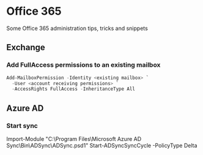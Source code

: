# Office 365
Some Office 365 administration tips, tricks and snippets

## Exchange

### Add FullAccess permissions to an existing mailbox
```powershell
Add-MailboxPermission -Identity <existing mailbox> `
  -User <account receiving permissions> `
  -AccessRights FullAccess -InheritanceType All
```
## Azure AD

### Start sync
Import-Module "C:\Program Files\Microsoft Azure AD Sync\Bin\ADSync\ADSync.psd1"
Start-ADSyncSyncCycle -PolicyType Delta
